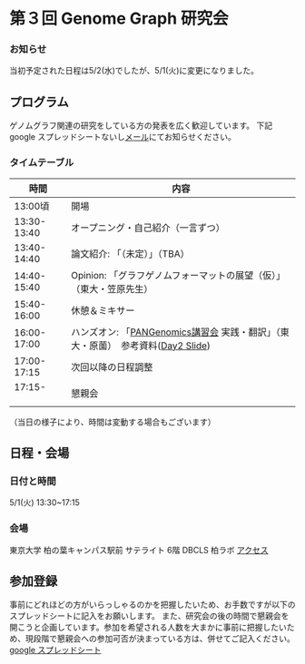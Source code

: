 # 第３回 Genome Graph 研究会

### お知らせ
当初予定された日程は5/2(水)でしたが、5/1(火)に変更になりました。

## プログラム
ゲノムグラフ関連の研究をしている方の発表を広く歓迎しています。
下記google スプレッドシートないし[メール](harazono_yoritaka_17@stu-cbms.k.u-tokyo.ac.jp)にてお知らせください。

### タイムテーブル

時間           | 内容
-------------  | -------------
13:00頃        | 開場
13:30-13:40    | オープニング・自己紹介（一言ずつ）
13:40-14:40    | 論文紹介: 「（未定）」（TBA）
14:40-15:40    | Opinion: 「グラフゲノムフォーマットの展望（仮）」（東大・笠原先生）
15:40-16:00    | 休憩＆ミキサー
16:00-17:00    | ハンズオン: 「[PANGenomics講習会](https://github.com/Pfern/PANGenomics) 実践・翻訳」（東大・原薗）　参考資料([Day2 Slide](https://docs.google.com/presentation/d/1fBGt2OLc9HVxH594TWeQ5i1sbmFwi555ibR1RgGNxmg/edit#slide=id.g34759b27f6_0_0))
17:00-17:15    | 次回以降の日程調整
17:15-         | 懇親会

（当日の様子により、時間は変動する場合もございます）

## 日程・会場
### 日付と時間
5/1(火) 13:30~17:15
### 会場
東京大学 柏の葉キャンパス駅前 サテライト 6階 DBCLS 柏ラボ
[アクセス](http://dbcls.rois.ac.jp/access)

## 参加登録
事前にどれほどの方がいらっしゃるのかを把握したいため、お手数ですが以下のスプレッドシートに記入をお願いします。
また、研究会の後の時間で懇親会を開こうと企画しています。参加を希望される人数を大まかに事前に把握したいため、現段階で懇親会への参加可否が決まっている方は、併せてご記入ください。
[google スプレッドシート](https://docs.google.com/spreadsheets/d/17nbn3S1wQ7fgQ5wOrg9tzr8s1z_AtXkSLiAfeo9a6QU/edit?usp=sharing)
